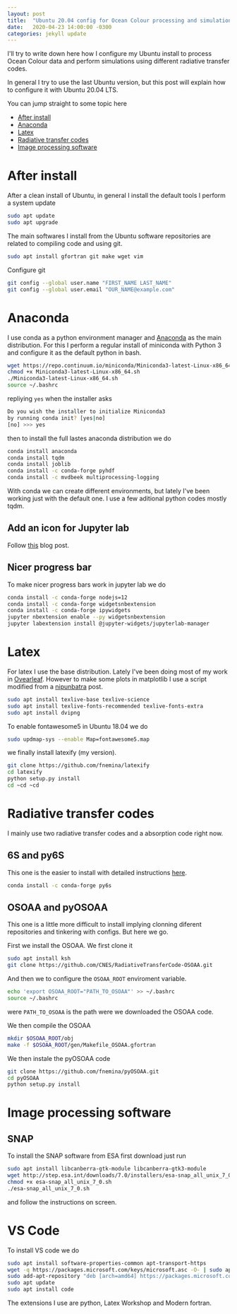 ```yaml
---
layout: post
title:  "Ubuntu 20.04 config for Ocean Colour processing and simulations"
date:   2020-04-23 14:00:00 -0300
categories: jekyll update
---
```


I'll try to write down here how I configure my Ubuntu install to process Ocean Colour data and perform simulations using different radiative transfer codes.

In general I try to use the last Ubuntu version, but this post will explain how to configure it with Ubuntu 20.04 LTS. 

You can jump straight to some topic here

 - [After install](#after-install)
 - [Anaconda](#anaconda)
 - [Latex](#latex)
 - [Radiative transfer codes](#radiative-transfer-codes)
 - [Image processing software](#image-processing-software)

# After install

After a clean install of Ubuntu, in general I install the default tools I perform a system update

```bash
sudo apt update
sudo apt upgrade
```

The main softwares I install from the Ubuntu software repositories are related to compiling code and using git.

```bash
sudo apt install gfortran git make wget vim
```

Configure git

```bash
git config --global user.name "FIRST_NAME LAST_NAME"
git config --global user.email "OUR_NAME@example.com"
```

# Anaconda

I use conda as a python environment manager and [Anaconda](https://www.anaconda.com/) as the main distribution. For this I perform a regular install of miniconda with Python 3 and configure it as the default python in bash.

```bash
wget https://repo.continuum.io/miniconda/Miniconda3-latest-Linux-x86_64.sh
chmod +x Miniconda3-latest-Linux-x86_64.sh
./Miniconda3-latest-Linux-x86_64.sh
source ~/.bashrc
```

repliying `yes` when the installer asks

```bash
Do you wish the installer to initialize Miniconda3
by running conda init? [yes|no]
[no] >>> yes
```

then to install the full lastes anaconda distribution we do

```bash
conda install anaconda 
conda install tqdm
conda install joblib
conda install -c conda-forge pyhdf
conda install -c mvdbeek multiprocessing-logging
```

With conda we can create different environments, but lately I've been working just with the default one. I use a few aditional python codes mostly tqdm.

## Add an icon for Jupyter lab

Follow [this](https://blog.aldomann.com/jupyterlab-desktop-on-linux/) blog post.

## Nicer progress bar

To make nicer progress bars work in jupyter lab we do

```bash
conda install -c conda-forge nodejs=12
conda install -c conda-forge widgetsnbextension
conda install -c conda-forge ipywidgets
jupyter nbextension enable --py widgetsnbextension
jupyter labextension install @jupyter-widgets/jupyterlab-manager
```



# Latex

For latex I use the base distribution. Lately I've been doing most of my work in [Ovearleaf](https://www.overleaf.com/). However to make some plots in matplotlib I use a script modified from a [nipunbatra](nipunbatra.github.io) post. 

```bash
sudo apt install texlive-base texlive-science
sudo apt install texlive-fonts-recommended texlive-fonts-extra
sudo apt install dvipng
```

To enable fontawesome5 in Ubuntu 18.04 we do

```bash
sudo updmap-sys --enable Map=fontawesome5.map
```

we finally install latexify (my version).

```bash
git clone https://github.com/fnemina/latexify
cd latexify
python setup.py install
cd ~cd ~cd
```

# Radiative transfer codes

I mainly use two radiative transfer codes and a absorption code right now.

## 6S and py6S

This one is the easier to install with detailed instructions [here](https://py6s.readthedocs.io/).

```bash
conda install -c conda-forge py6s
```

## OSOAA and pyOSOAA

This one is a little more difficult to install implying clonning diferent repositories and tinkering with configs. But here we go.

First we install the OSOAA. We first clone it

```bash
sudo apt install ksh
git clone https://github.com/CNES/RadiativeTransferCode-OSOAA.git
```

And then we to configure the `OSOAA_ROOT` enviroment variable.

```bash
echo 'export OSOAA_ROOT="PATH_TO_OSOAA"' >> ~/.bashrc
source ~/.bashrc
```
were `PATH_TO_OSOAA` is the path were we downloaded the OSOAA code.

We then compile the OSOAA

```bash
mkdir $OSOAA_ROOT/obj
make -f $OSOAA_ROOT/gen/Makefile_OSOAA.gfortran
```

We then instale the pyOSOAA code

```bash
git clone https://github.com/fnemina/pyOSOAA.git
cd pyOSOAA
python setup.py install
```

# Image processing software

## SNAP

To install the SNAP software from ESA first download just run

```bash
sudo apt install libcanberra-gtk-module libcanberra-gtk3-module
wget http://step.esa.int/downloads/7.0/installers/esa-snap_all_unix_7_0.sh
chmod +x esa-snap_all_unix_7_0.sh
./esa-snap_all_unix_7_0.sh
```
and follow the instructions on screen.

# VS Code

To install VS code we do

```bash
sudo apt install software-properties-common apt-transport-https
wget -q https://packages.microsoft.com/keys/microsoft.asc -O- | sudo apt-key add -
sudo add-apt-repository "deb [arch=amd64] https://packages.microsoft.com/repos/vscode stable main"
sudo apt update
sudo apt install code
```

The extensions I use are python, Latex Workshop and Modern fortran.
